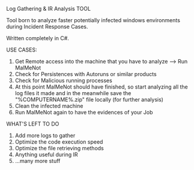 Log Gathering & IR Analysis TOOL

Tool born to analyze faster potentially infected windows environments during Incident Response Cases.

Written completely in C#.

USE CASES:

1) Get Remote access into the machine that you have to analyze --> Run MalMeNot
2) Check for Persistences with Autoruns or similar products
3) Check for Malicious running processes
4) At this point MalMeNot should have finished, so start analyzing all the log files it made and in the meanwhile save the "%COMPUTERNAME%.zip" file locally (for further analysis)
5) Clean the infected machine
6) Run MalMeNot again to have the evidences of your Job


WHAT'S LEFT TO DO
1) Add more logs to gather
2) Optimize the code execution speed
3) Optimize the file retrieving methods
4) Anything useful during IR
5) ...many more stuff
